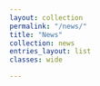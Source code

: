 ```yaml
---
layout: collection
permalink: "/news/"
title: "News"
collection: news
entries_layout: list
classes: wide

---
```

